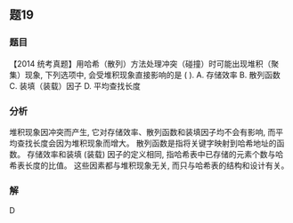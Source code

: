 ## 题19
### 题目
【2014 统考真题】用哈希（散列）方法处理冲突（碰撞）时可能出现堆积（聚集）现象, 下列选项中, 会受堆积现象直接影响的是 ( ).
A. 存储效率 
B. 散列函数
C. 装填（装载）因子 
D. 平均查找长度
### 分析
堆积现象因冲突而产生, 它对存储效率、散列函数和装填因子均不会有影响, 而平均查找长度会因为堆积现象而增大。
散列函数是指将关键字映射到哈希地址的函数。
存储效率和装填 (装载) 因子的定义相同, 指哈希表中已存储的元素个数与哈希表长度的比值。
这些因素都与堆积现象无关, 而只与哈希表的结构和设计有关。
### 解
D